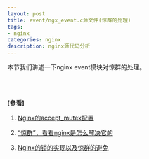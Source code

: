 ```yaml
---
layout: post
title: event/ngx_event.c源文件(惊群的处理)
tags:
- nginx
categories: nginx
description: nginx源代码分析
---
```



本节我们讲述一下nginx event模块对惊群的处理。


<!-- more -->



<br />
<br />

**[参看]**


1. [Nginx的accept_mutex配置](https://blog.csdn.net/adams_wu/article/details/51669203)

2. [“惊群”，看看nginx是怎么解决它的](https://blog.csdn.net/russell_tao/article/details/7204260)

3. [Nginx的锁的实现以及惊群的避免](http://www.cnblogs.com/549294286/p/6058811.html)


<br />
<br />
<br />

